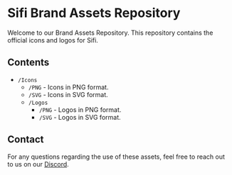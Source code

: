 # Sifi Brand Assets Repository

Welcome to our Brand Assets Repository. This repository contains the official icons and logos for Sifi.

## Contents

- `/Icons`
    - `/PNG` - Icons in PNG format.
    - `/SVG` - Icons in SVG format.
  - `/Logos`
    - `/PNG` - Logos in PNG format.
    - `/SVG` - Logos in SVG format.

## Contact

For any questions regarding the use of these assets, feel free to reach out to us on our [Discord](https://discord.gg/sXDKcUYnU8).
